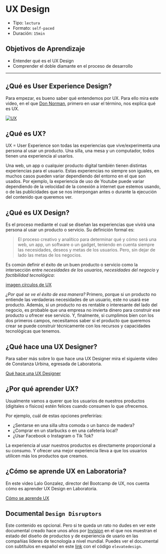 # UX Design

- Tipo: `lectura`
- Formato: `self-paced`
- Duración: `15min`

## Objetivos de Aprendizaje

- Entender qué es el UX Design
- Comprender el doble diamante en el proceso de desarrollo

***

## ¿Qué es User Experience Design?

Para empezar, es bueno saber qué entendemos por UX. Para ello mira este video,
en el que [Don Norman](https://es.wikipedia.org/wiki/Donald_Norman), primero en
usar el término, nos explica qué es UX.

[![UX](https://i.ytimg.com/vi/9BdtGjoIN4E/0.jpg)](https://www.youtube.com/watch?v=9BdtGjoIN4E&cc_lang_pref=es&cc_load_policy=1)

## ¿Qué es UX?

UX = User Experience son todas las experiencias que vive/experimenta una persona
al usar un producto. Una silla, una mesa y un computador, todos tienen una
experiencia al usarlos.

Una web, un app o cualquier producto digital también tienen distintas
experiencias para el usuario. Estas experiencias no siempre son iguales, en
muchos casos pueden variar dependiendo del entorno en el que son usados. Por
ejemplo, la experiencia de uso de Youtube puede variar dependiendo de la
velocidad de la conexión a internet que estemos usando, o de las publicidades
que se nos interpongan antes o durante la ejecución del contenido que queremos
ver.

## ¿Qué es UX Design?

Es el proceso mediante el cual se diseñan las experiencias que vivirá una
persona al usar un producto o servicio. Su definición formal es:

> El proceso creativo y analítico para determinar qué y cómo será una web, un
  app, un software o un gadget, teniendo en cuenta siempre las necesidades,
  deseos y metas de los usuarios. Pero, sin dejar de lado las metas de los
  negocios.

Es común definir el éxito de un buen
producto o servicio como la intersección entre _necesidades de los usuarios_,
_necesidades del negocio_ y _factibilidad tecnológica_:

[imagen círculos de UX](https://lh3.googleusercontent.com/wxrUaO8vqkQW0jb70jrBAcCgBJhRwffdlXVRf00VKY8IEJnr0btCeQ8HOKmGoQZ_QD9tNCLBC3Ke8EccXJ7riNKy1kSkQMOxADOW3GM3Py9HUXlucrlO9B_FA6xEbN5FGwWP0zrulFo)

_¿Por qué se ve el éxito de esa manera?_ Primero, porque si un producto no
entiende las verdaderas necesidades de un usuario, este no usará ese producto.
Además, si un producto no es rentable o interesante del lado del negocio, es
probable que una empresa no invierta dinero para construir ese producto u
ofrecer ese servicio. Y, finalmente, si cumplimos bien con los dos primeros
campos, necesitamos saber si el producto que queremos crear se puede construir
técnicamente con los recursos y capacidades tecnológicas que tenemos.

## ¿Qué hace una UX Designer?

Para saber más sobre lo que hace una UX Designer mira el siguiente video de
Constanza Urbina, egresada de Laboratoria.

[Qué hace una UX Designer](https://www.youtube.com/watch?v=PQtDFGZhFzc&feature=youtu.be )

## ¿Por qué aprender UX?

Usualmente vamos a querer que los usuarios de nuestros productos (digitales o
físicos) estén felices cuando consumen lo que ofrecemos.

Por ejemplo, cuál de estas opciones preferirías:

- ¿Sentarse en una silla ultra comoda o un banco de madera?
- ¿Comprar en un starbucks o en una cafetería local?
- ¿Usar Facebook o Instagram o Tik Tok?

La experiencia al usar nuestros productos es directamente proporcional a su
consumo. Y ofrecer una mejor experiencia lleva a que los usuarios utilicen más
los productos que creamos.

## ¿Cómo se aprende UX en Laboratoria?

En este video Lalo Gonzalez, director del Bootcamp de UX, nos cuenta cómo es
aprender UX Design en Laboratoria.

[Cómo se aprende UX](https://www.youtube.com/watch?v=MW2qV3oZtCw&feature=youtu.be)


## Documental `Design Disruptors`

Este contenido es opcional. Pero si te queda un rato no dudes en ver este
documental creado hace unos años por [Invision](http://invisionapp.com/) en el
que nos muestran el estado del diseño de productos y de experiencia de usario en
las compañías líderes de tecnología a nivel mundial. Puedes ver el documental
con subtítulos en español en este [link](https://www.designdisruptors.com/priority-access)
con el código `elevatedesign`.
